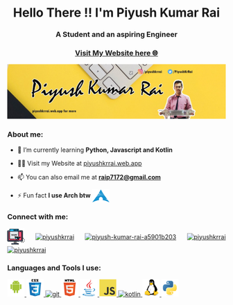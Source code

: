 <h1 align="center">Hello There !! I'm Piyush Kumar Rai</h1>
<h3 align="center">A Student and an aspiring Engineer</h3>
<h3 align="center"> <a href="https://piyushkrrai.web.app" target="blank"> Visit My Website here 🌐 </a> </h3> 

[![rice.png](https://github.com/PiyushKrRai/PiyushKrRai/blob/main/intro1.png)](https://piyushkrrai.web.app)

<h3 align="left">About me:</h3>

- 🌱 I’m currently learning **Python, Javascript and Kotlin**

- 👨‍💻 Visit my Website at [piyushkrrai.web.app](piyushkrrai.web.app)

- 📫 You can also email me at **raip7172@gmail.com**

- ⚡ Fun fact **I use Arch btw** <a href="" target="blank"><img align="center" src="https://github.com/PiyushKrRai/PiyushKrRai/blob/main/arch.svg" alt="" height="30" width="40" /></a> 

<h3 align="left">Connect with me:</h3>
<p align="justify">
<a href="https://piyushkrrai.web.app" target="blank"><img align="center" src="https://github.com/PiyushKrRai/PiyushKrRai/blob/main/web.png" alt="piyushkrrai" height="40" width="40" /></a>
<a href="https://twitter.com/piyushkrrai" target="blank"><img align="center" src="https://raw.githubusercontent.com/rahuldkjain/github-profile-readme-generator/master/src/images/icons/Social/twitter.svg" alt="piyushkrrai" height="30" width="40" /></a>  
<a href="https://linkedin.com/in/piyush-kumar-rai-a5901b203" target="blank"><img align="center" src="https://raw.githubusercontent.com/rahuldkjain/github-profile-readme-generator/master/src/images/icons/Social/linked-in-alt.svg" alt="piyush-kumar-rai-a5901b203" height="30" width="40" /></a>  
<a href="https://instagram.com/piyushkrrai" target="blank"><img align="center" src="https://raw.githubusercontent.com/rahuldkjain/github-profile-readme-generator/master/src/images/icons/Social/instagram.svg" alt="piyushkrrai" height="30" width="40" /></a>  
<a href="https://www.youtube.com/c/piyushkrrai" target="blank"><img align="center" src="https://raw.githubusercontent.com/rahuldkjain/github-profile-readme-generator/master/src/images/icons/Social/youtube.svg" alt="piyushkrrai" height="30" width="40" /></a>
</p>

<h3 align="left">Languages and Tools I use:</h3>
<p align="left"> <a href="https://developer.android.com" target="_blank" rel="noreferrer"> <img src="https://raw.githubusercontent.com/devicons/devicon/master/icons/android/android-original-wordmark.svg" alt="android" width="40" height="40"/> </a> <a href="https://www.w3schools.com/css/" target="_blank" rel="noreferrer"> <img src="https://raw.githubusercontent.com/devicons/devicon/master/icons/css3/css3-original-wordmark.svg" alt="css3" width="40" height="40"/> </a> <a href="https://git-scm.com/" target="_blank" rel="noreferrer"> <img src="https://www.vectorlogo.zone/logos/git-scm/git-scm-icon.svg" alt="git" width="40" height="40"/> </a> <a href="https://www.w3.org/html/" target="_blank" rel="noreferrer"> <img src="https://raw.githubusercontent.com/devicons/devicon/master/icons/html5/html5-original-wordmark.svg" alt="html5" width="40" height="40"/> </a> <a href="https://www.java.com" target="_blank" rel="noreferrer"> <img src="https://raw.githubusercontent.com/devicons/devicon/master/icons/java/java-original.svg" alt="java" width="40" height="40"/> </a> <a href="https://developer.mozilla.org/en-US/docs/Web/JavaScript" target="_blank" rel="noreferrer"> <img src="https://raw.githubusercontent.com/devicons/devicon/master/icons/javascript/javascript-original.svg" alt="javascript" width="40" height="40"/> </a> <a href="https://kotlinlang.org" target="_blank" rel="noreferrer"> <img src="https://www.vectorlogo.zone/logos/kotlinlang/kotlinlang-icon.svg" alt="kotlin" width="40" height="40"/> </a> <a href="https://www.linux.org/" target="_blank" rel="noreferrer"> <img src="https://raw.githubusercontent.com/devicons/devicon/master/icons/linux/linux-original.svg" alt="linux" width="40" height="40"/> </a> <a href="https://www.python.org" target="_blank" rel="noreferrer"> <img src="https://raw.githubusercontent.com/devicons/devicon/master/icons/python/python-original.svg" alt="python" width="40" height="40"/> </a> </p>
